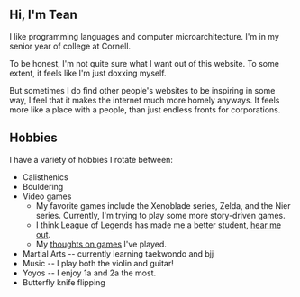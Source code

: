 ## Hi, I'm Tean

I like programming languages and computer microarchitecture. I'm in my senior year of college at Cornell.

To be honest, I'm not quite sure what I want out of this website. To some extent, it feels like I'm just doxxing myself.

But sometimes I do find other people's websites to be inspiring in some way, I feel that it makes the internet much more homely anyways. It feels more like a place with a people, than just endless fronts for corporations.

## Hobbies
I have a variety of hobbies I rotate between:
- Calisthenics
- Bouldering
- Video games
  - My favorite games include the Xenoblade series, Zelda, and the Nier series. Currently, I'm trying to play some more story-driven games.
  - I think League of Legends has made me a better student, [hear me out](garden/lol-makes-you-better-at-school).
  - My [thoughts on games](garden/my-thoughts-on-games.md) I've played.
- Martial Arts -- currently learning taekwondo and bjj
- Music -- I play both the violin and guitar!
- Yoyos -- I enjoy 1a and 2a the most.
- Butterfly knife flipping
<!-- - (On)  Running -- I only recently realized that cardio is something important, so I've been trying to run more -->

